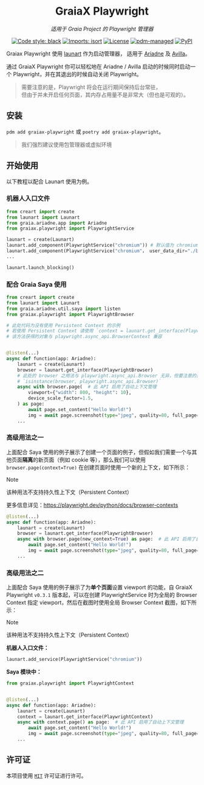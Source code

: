 <div align="center">

# GraiaX Playwright

*适用于 Graia Project 的 Playwright 管理器*

[![Code style: black](https://img.shields.io/badge/code%20style-black-000000.svg)](https://github.com/psf/black)
[![Imports: isort](https://img.shields.io/badge/%20imports-isort-%231674b1?style=flat&labelColor=ef8336)](https://pycqa.github.io/isort/)
[![License](https://img.shields.io/github/license/GraiaCommunity/graiax-playwright)](https://github.com/GraiaCommunity/graiax-playwright/blob/master/LICENSE)
[![pdm-managed](https://img.shields.io/badge/pdm-managed-blueviolet)](https://pdm.fming.dev)
[![PyPI](https://img.shields.io/pypi/v/graiax-playwright)](https://img.shields.io/pypi/v/graiax-playwright)

</div>

Graiax Playwright 使用 [launart](https://github.com/GraiaProject/launart) 作为启动管理器，
适用于 [Ariadne](https://github.com/GraiaProject/Ariadne) 及 [Avilla](https://github.com/GraiaProject/Avilla)。

通过 GraiaX Playwright 你可以轻松地在 Ariadne / Avilla 启动的时候同时启动一个
Playwright，并在其退出的时候自动关闭 Playwright。

> 需要注意的是，Playwright 将会在运行期间保持后台常驻，  
> 但由于并未开启任何页面，其内存占用量不是非常大（但也是可观的）。

## 安装

`pdm add graiax-playwright` 或 `poetry add graiax-playwright`。

> 我们强烈建议使用包管理器或虚拟环境

## 开始使用

以下教程以配合 Launart 使用为例。

### 机器人入口文件

```python
from creart import create
from launart import Launart
from graia.ariadne.app import Ariadne
from graiax.playwright import PlaywrightService

launart = create(Launart)
launart.add_component(PlaywrightService("chromium")) # 默认值为 chromium
launart.add_component(PlaywrightService("chromium"， user_data_dir="./browser_data"))  # 与上一行二选一，该方式使用 Persistent Context
...

launart.launch_blocking()
```

### 配合 Graia Saya 使用

```python
from creart import create
from launart import Launart
from graia.ariadne.util.saya import listen
from graiax.playwright import PlaywrightBrowser

# 此处代码为没有使用 Persistent Context 的示例
# 若使用 Persistent Context 请使用 `context = launart.get_interface(PlaywrightContext)`
# 该方法获得的对象与 playwright.async_api.BrowserContext 兼容


@listen(...)
async def function(app: Ariadne):
    launart = create(Launart)
    browser = launart.get_interface(PlaywrightBrowser)
    # 此处的 browser 之用法与 playwright.async_api.Browser 无异，但要注意的是下方代码的返回值为 False。
    # `isinstance(browser, playwright.async_api.Browser)`
    async with browser.page(  # 此 API 启用了自动上下文管理
        viewport={"width": 800, "height": 10},
        device_scale_factor=1.5,
    ) as page:
        await page.set_content("Hello World!")
        img = await page.screenshot(type="jpeg", quality=80, full_page=True, scale="device")
    ...
```

### 高级用法之一

上面配合 Saya 使用的例子展示了创建一个页面的例子，但假如我们需要一个与其他页面**隔离**的新页面（例如 cookie
等），那么我们可以使用 `browser.page(context=True)` 在创建页面时使用一个新的上下文，如下所示：

> [!NOTE]  
> 该种用法不支持持久性上下文（Persistent Context）
>
> 更多信息详见：<https://playwright.dev/python/docs/browser-contexts>

```python
@listen(...)
async def function(app: Ariadne):
    launart = create(Launart)
    browser = launart.get_interface(PlaywrightBrowser)
    async with browser.page(new_context=True) as page:  # 此 API 启用了自动上下文管理
        await page.set_content("Hello World!")
        img = await page.screenshot(type="jpeg", quality=80, full_page=True, scale="device")
    ...
```

### 高级用法之二

上面配合 Saya 使用的例子展示了为**单个页面**设置 viewport 的功能，自 GraiaX Playwright `v0.3.1`
版本起，可以在创建 PlaywrightService 时为全局的 Browser Context 指定 viewport，然后在截图时使用全局
Browser Context 截图，如下所示：

> [!NOTE]  
> 该种用法不支持持久性上下文（Persistent Context）

**机器人入口文件：**

```python
launart.add_service(PlaywrightService("chromium"))
```

**Saya 模块中：**

```python
from graiax.playwright import PlaywrightContext


@listen(...)
async def function(app: Ariadne):
    launart = create(Launart)
    context = launart.get_interface(PlaywrightContext)
    async with context.page() as page:  # 此 API 启用了自动上下文管理
        await page.set_content("Hello World!")
        img = await page.screenshot(type="jpeg", quality=80, full_page=True, scale="device")
    ...
```

## 许可证

本项目使用 [`MIT`](./LICENSE) 许可证进行许可。
